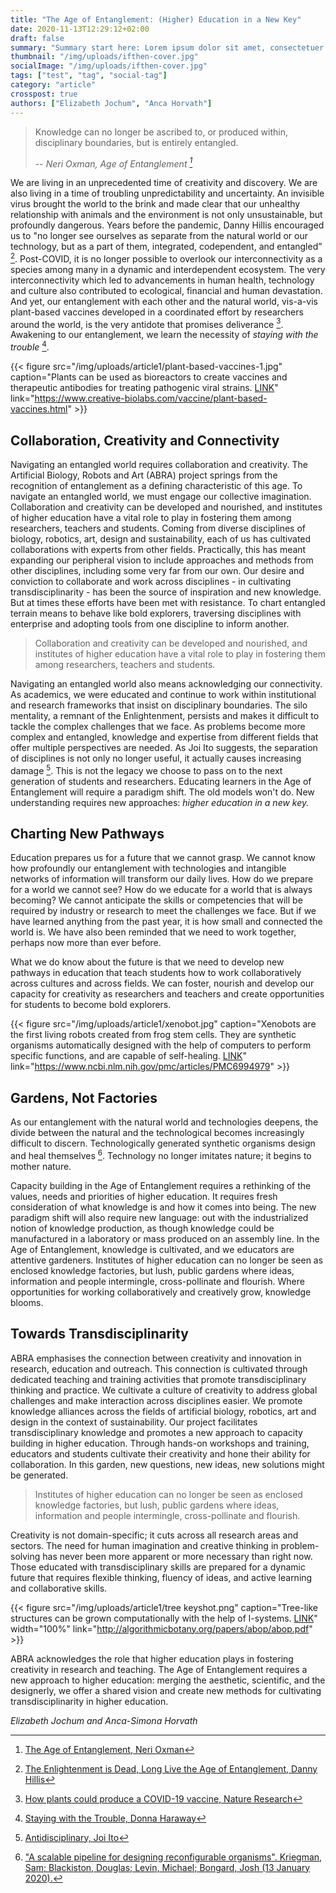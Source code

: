 ```yaml
---
title: "The Age of Entanglement: (Higher) Education in a New Key"
date: 2020-11-13T12:29:12+02:00
draft: false
summary: "Summary start here: Lorem ipsum dolor sit amet, consectetuer adipiscing elit. Ut purus elit, vestibulum ut, placerat ac, adipiscing vitae, felis. Curabitur dictum gravida mauris. Nam arcu libero, nonummy eget, consectetuer id, vulputate a, magna. Donec vehicula augue eu neque. Pellentesque habitant morbi tristique senectus et netus et malesuada fames ac turpis egestas. Mauris ut leo. Cras viverra metus rhoncus sem. Nulla et lectus vestibulum urna fringilla ultrices. Phasellus eu tellus sit amet tortor gravida placerat. Integer sapien est, iaculis in, pretium quis, viverra ac, nunc. Praesent eget sem vel leo ultrices bibendum. Aenean faucibus."
thumbnail: "/img/uploads/ifthen-cover.jpg"
socialImage: "/img/uploads/ifthen-cover.jpg"
tags: ["test", "tag", "social-tag"]
category: "article"
crosspost: true
authors: ["Elizabeth Jochum", "Anca Horvath"]
---
```


> Knowledge can no longer be ascribed to, or produced within, disciplinary boundaries, but is entirely entangled.
>
> -- <cite>Neri Oxman, Age of Entanglement [^1] </cite>


We are living in an unprecedented time of creativity and discovery. We are also living in a time of troubling unpredictability and uncertainty. An invisible virus brought the world to the brink and made clear that our unhealthy relationship with animals and the environment is not only unsustainable, but profoundly dangerous. Years before the pandemic, Danny Hillis encouraged us to "no longer see ourselves as separate from the natural world or our technology, but as a part of them, integrated, codependent, and entangled” [^2]. Post-COVID, it is no longer possible to overlook our interconnectivity as a species among many in a dynamic and interdependent ecosystem. The very interconnectivity which led to advancements in human health, technology and culture also contributed to ecological, financial and human devastation. And yet, our entanglement with each other and the natural world, vis-a-vis plant-based vaccines developed in a coordinated effort by researchers around the world, is the very antidote that promises deliverance [^3]. Awakening to our entanglement, we learn the necessity of _staying with the trouble_ [^4].

{{< figure src="/img/uploads/article1/plant-based-vaccines-1.jpg" caption="Plants can be used as bioreactors to create vaccines and therapeutic antibodies for treating pathogenic viral strains. [LINK](https://www.creative-biolabs.com/vaccine/plant-based-vaccines.html)" link="https://www.creative-biolabs.com/vaccine/plant-based-vaccines.html" >}}

## Collaboration, Creativity and Connectivity

Navigating an entangled world requires collaboration and creativity. The Artificial Biology, Robots and Art (ABRA) project springs from the recognition of entanglement as a defining characteristic of this age. To navigate an entangled world, we must engage our collective imagination. Collaboration and creativity can be developed and nourished, and institutes of higher education have a vital role to play in fostering them among researchers, teachers and students. Coming from diverse disciplines of biology, robotics, art, design and sustainability, each of us has cultivated collaborations with experts from other fields. Practically, this has meant expanding our peripheral vision to include approaches and methods from other disciplines, including some very far from our own. Our desire and conviction to collaborate and work across disciplines - in cultivating transdisciplinarity - has been the source of inspiration and new knowledge. But at times these efforts have been met with resistance. To chart entangled terrain means to behave like bold explorers, traversing disciplines with enterprise and adopting tools from one discipline to inform another.

> Collaboration and creativity can be developed and nourished, and institutes of higher education have a vital role to play in fostering them among researchers, teachers and students.

Navigating an entangled world also means acknowledging our connectivity. As academics, we were educated and continue to work within institutional and research frameworks that insist on disciplinary boundaries. The silo mentality, a remnant of the Enlightenment, persists and makes it difficult to tackle the complex challenges that we face. As problems become more complex and entangled, knowledge and expertise from different fields that offer multiple perspectives are needed. As Joi Ito suggests, the separation of disciplines is not only no longer useful, it actually causes increasing damage [^5]. This is not the legacy we choose to pass on to the next generation of students and researchers. Educating learners in the Age of Entanglement will require a paradigm shift. The old models won't do. New understanding requires new approaches: _higher education in a new key._

## Charting New Pathways

Education prepares us for a future that we cannot grasp. We cannot know how profoundly our entanglement with technologies and intangible networks of information will transform our daily lives. How do we prepare for a world we cannot see? How do we educate for a world that is always becoming? We cannot anticipate the skills or competencies that will be required by industry or research to meet the challenges we face. But if we have learned anything from the past year, it is how small and connected the world is. We have also been reminded that we need to work together, perhaps now more than ever before.

What we do know about the future is that we need to develop new pathways in education that teach students how to work collaboratively across cultures and across fields. We can foster, nourish and develop our capacity for creativity as researchers and teachers and create opportunities for students to become bold explorers.

{{< figure src="/img/uploads/article1/xenobot.jpg" caption="Xenobots are the first living robots created from frog stem cells. They are synthetic organisms automatically designed with the help of computers to perform specific functions, and are capable of self-healing. [LINK](https://www.ncbi.nlm.nih.gov/pmc/articles/PMC6994979)" link="https://www.ncbi.nlm.nih.gov/pmc/articles/PMC6994979" >}}

## Gardens, Not Factories

As our entanglement with the natural world and technologies deepens, the divide between the natural and the technological becomes increasingly difficult to discern. Technologically generated synthetic organisms design and heal themselves [^6]. Technology no longer imitates nature; it begins to mother nature.

Capacity building in the Age of Entanglement requires a rethinking of the values, needs and priorities of higher education. It requires fresh consideration of what knowledge is and how it comes into being. The new paradigm shift will also require new language: out with the industrialized notion of knowledge production, as though knowledge could be manufactured in a laboratory or mass produced on an assembly line. In the Age of Entanglement, knowledge is cultivated, and we educators are attentive gardeners. Institutes of higher education can no longer be seen as enclosed knowledge factories, but lush, public gardens where ideas, information and people intermingle, cross-pollinate and flourish. Where opportunities for working collaboratively and creatively grow, knowledge blooms.

## Towards Transdisciplinarity

ABRA emphasises the connection between creativity and innovation in research, education and outreach. This connection is cultivated through dedicated teaching and training activities that promote transdisciplinary thinking and practice. We cultivate a culture of creativity to address global challenges and make interaction across disciplines easier. We promote knowledge alliances across the fields of artificial biology, robotics, art and design in the context of sustainability. Our project facilitates transdisciplinary knowledge and promotes a new approach to capacity building in higher education. Through hands-on workshops and training, educators and students cultivate their creativity and hone their ability for collaboration. In this garden, new questions, new ideas, new solutions might be generated.

> Institutes of higher education can no longer be seen as enclosed knowledge factories, but lush, public gardens where ideas, information and people intermingle, cross-pollinate and flourish.

Creativity is not domain-specific; it cuts across all research areas and sectors. The need for human imagination and creative thinking in problem-solving has never been more apparent or more necessary than right now. Those educated with transdisciplinary skills are prepared for a dynamic future that requires flexible thinking, fluency of ideas, and active learning and collaborative skills.

{{< figure src="/img/uploads/article1/tree keyshot.png" caption="Tree-like structures can be grown computationally with the help of l-systems. [LINK](http://algorithmicbotany.org/papers/abop/abop.pdf)" width="100%" link="http://algorithmicbotany.org/papers/abop/abop.pdf" >}}

ABRA acknowledges the role that higher education plays in fostering creativity in research and teaching. The Age of Entanglement requires a new approach to higher education: merging the aesthetic, scientific, and the designerly, we offer a shared vision and create new methods for cultivating transdisciplinarity in higher education.


_Elizabeth Jochum and Anca-Simona Horvath_


[^1]:	[The Age of Entanglement, Neri Oxman](http://jods.mitpress.mit.edu/pub/AgeOfEntanglement)

[^2]:	[The Enlightenment is Dead, Long Live the Age of Entanglement, Danny Hillis](https://jods.mitpress.mit.edu/pub/enlightenment-to-entanglement/release/1)

[^3]:	[How plants could produce a COVID-19 vaccine, Nature Research](https://www.nature.com/articles/d42473-020-00253-2)

[^4]:	[Staying with the Trouble, Donna Haraway](https://www.dukeupress.edu/staying-with-the-trouble)

[^5]:	[Antidisciplinary, Joi Ito](https://joi.ito.com/weblog/2014/10/02/antidisciplinar.html)

[^6]:	["A scalable pipeline for designing reconfigurable organisms". Kriegman, Sam; Blackiston, Douglas; Levin, Michael; Bongard, Josh (13 January 2020).](https://www.ncbi.nlm.nih.gov/pmc/articles/PMC6994979)
